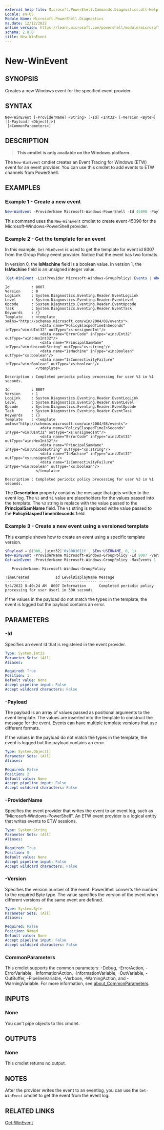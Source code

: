 ```yaml
---
external help file: Microsoft.PowerShell.Commands.Diagnostics.dll-Help.xml
Locale: en-US
Module Name: Microsoft.PowerShell.Diagnostics
ms.date: 12/12/2022
online version: https://learn.microsoft.com/powershell/module/microsoft.powershell.diagnostics/new-winevent?view=powershell-7.4&WT.mc_id=ps-gethelp
schema: 2.0.0
title: New-WinEvent
---
```


# New-WinEvent

## SYNOPSIS
Creates a new Windows event for the specified event provider.

## SYNTAX

```
New-WinEvent [-ProviderName] <String> [-Id] <Int32> [-Version <Byte>] [[-Payload] <Object[]>]
 [<CommonParameters>]
```

## DESCRIPTION

> **This cmdlet is only available on the Windows platform.**

The `New-WinEvent` cmdlet creates an Event Tracing for Windows (ETW) event for an event provider.
You can use this cmdlet to add events to ETW channels from PowerShell.

## EXAMPLES

### Example 1 - Create a new event

```powershell
New-WinEvent -ProviderName Microsoft-Windows-PowerShell -Id 45090 -Payload @("Workflow", "Running")
```

This command uses the `New-WinEvent` cmdlet to create event 45090 for the
Microsoft-Windows-PowerShell provider.

### Example 2 - Get the template for an event

In this example, `Get-WinEvent` is used to get the template for event id 8007 from the Group Policy
event provider. Notice that the event has two formats.

In version 0, the **IsMachine** field is a boolean value. In version 1, the **IsMachine** field is
an unsigned integer value.

```powershell
(Get-WinEvent -ListProvider Microsoft-Windows-GroupPolicy).Events | Where-Object Id -eq 8007
```

```Output
Id          : 8007
Version     : 0
LogLink     : System.Diagnostics.Eventing.Reader.EventLogLink
Level       : System.Diagnostics.Eventing.Reader.EventLevel
Opcode      : System.Diagnostics.Eventing.Reader.EventOpcode
Task        : System.Diagnostics.Eventing.Reader.EventTask
Keywords    : {}
Template    : <template xmlns="http://schemas.microsoft.com/win/2004/08/events">
                <data name="PolicyElaspedTimeInSeconds" inType="win:UInt32" outType="xs:unsignedInt"/>
                <data name="ErrorCode" inType="win:UInt32" outType="win:HexInt32"/>
                <data name="PrincipalSamName" inType="win:UnicodeString" outType="xs:string"/>
                <data name="IsMachine" inType="win:Boolean" outType="xs:boolean"/>
                <data name="IsConnectivityFailure" inType="win:Boolean" outType="xs:boolean"/>
              </template>

Description : Completed periodic policy processing for user %3 in %1 seconds.

Id          : 8007
Version     : 1
LogLink     : System.Diagnostics.Eventing.Reader.EventLogLink
Level       : System.Diagnostics.Eventing.Reader.EventLevel
Opcode      : System.Diagnostics.Eventing.Reader.EventOpcode
Task        : System.Diagnostics.Eventing.Reader.EventTask
Keywords    : {}
Template    : <template xmlns="http://schemas.microsoft.com/win/2004/08/events">
                <data name="PolicyElaspedTimeInSeconds" inType="win:UInt32" outType="xs:unsignedInt"/>
                <data name="ErrorCode" inType="win:UInt32" outType="win:HexInt32"/>
                <data name="PrincipalSamName" inType="win:UnicodeString" outType="xs:string"/>
                <data name="IsMachine" inType="win:UInt32" outType="xs:unsignedInt"/>
                <data name="IsConnectivityFailure" inType="win:Boolean" outType="xs:boolean"/>
              </template>

Description : Completed periodic policy processing for user %3 in %1 seconds.
```

The **Description** property contains the message that gets written to the event log. The `%3` and
`%1` value are placeholders for the values passed into the template. The `%3` string is replace with
the value passed to the **PrincipalSamName** field. The `%1` string is replaced withe value passed
to the **PolicyElaspedTimeInSeconds** field.

### Example 3 - Create a new event using a versioned template

This example shows how to create an event using a specific template version.

```powershell
$Payload = @(300, [uint32]'0x8001011f', $Env:USERNAME, 0, 1)
New-WinEvent -ProviderName Microsoft-Windows-GroupPolicy -Id 8007 -Version 1 -Payload $Payload
Get-winEvent -ProviderName Microsoft-Windows-GroupPolicy -MaxEvents 1
```

```Output
   ProviderName: Microsoft-Windows-GroupPolicy

TimeCreated            Id LevelDisplayName Message
-----------            -- ---------------- -------
5/4/2022 8:40:24 AM  8007 Information      Completed periodic policy processing for user User1 in 300 seconds
```

If the values in the payload do not match the types in the template, the event is logged but the
payload contains an error.

## PARAMETERS

### -Id

Specifies an event Id that is registered in the event provider.

```yaml
Type: System.Int32
Parameter Sets: (All)
Aliases:

Required: True
Position: 1
Default value: None
Accept pipeline input: False
Accept wildcard characters: False
```

### -Payload

The payload is an array of values passed as positional arguments to the event template. The values
are inserted into the template to construct the message for the event. Events can have multiple
template versions that use different formats.

If the values in the payload do not match the types in the template, the event is logged but the
payload contains an error.

```yaml
Type: System.Object[]
Parameter Sets: (All)
Aliases:

Required: False
Position: 2
Default value: None
Accept pipeline input: False
Accept wildcard characters: False
```

### -ProviderName

Specifies the event provider that writes the event to an event log, such as
"Microsoft-Windows-PowerShell". An ETW event provider is a logical entity that writes events to ETW
sessions.

```yaml
Type: System.String
Parameter Sets: (All)
Aliases:

Required: True
Position: 0
Default value: None
Accept pipeline input: False
Accept wildcard characters: False
```

### -Version

Specifies the version number of the event. PowerShell converts the number to the required Byte type.
The value specifies the version of the event when different versions of the same event are defined.

```yaml
Type: System.Byte
Parameter Sets: (All)
Aliases:

Required: False
Position: Named
Default value: None
Accept pipeline input: False
Accept wildcard characters: False
```

### CommonParameters

This cmdlet supports the common parameters: -Debug, -ErrorAction, -ErrorVariable,
-InformationAction, -InformationVariable, -OutVariable, -OutBuffer, -PipelineVariable, -Verbose,
-WarningAction, and -WarningVariable. For more information, see
[about_CommonParameters](https://go.microsoft.com/fwlink/?LinkID=113216).

## INPUTS

### None

You can't pipe objects to this cmdlet.

## OUTPUTS

### None

This cmdlet returns no output.

## NOTES

After the provider writes the event to an eventlog, you can use the `Get-WinEvent` cmdlet to get the
event from the event log.

## RELATED LINKS

[Get-WinEvent](Get-WinEvent.md)

